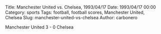Title: Manchester United vs. Chelsea, 1993/04/17
Date: 1993/04/17 00:00
Category: sports
Tags: football, football scores, Manchester United, Chelsea
Slug: manchester-united-vs-chelsea
Author: carbonero


Manchester United 3 - 0 Chelsea
